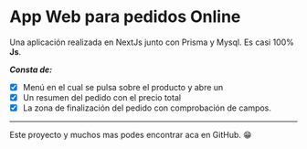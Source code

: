 # App Web para pedidos Online

Una aplicación realizada en NextJs junto con Prisma y Mysql. Es casi 100% **Js**.

**_Consta de:_**

- [x] Menú en el cual se pulsa sobre el producto y abre un <modal>
- [x] Un resumen del pedido con el precio total
- [x] La zona de finalización del pedido con comprobación de campos.

---

Este proyecto y muchos mas podes encontrar aca en GitHub. :grin:
